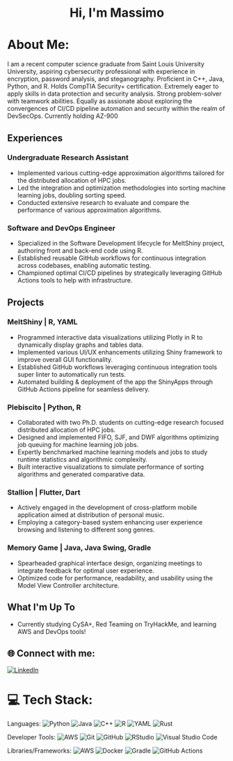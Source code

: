<h1 align="center">Hi, I'm Massimo</h1>

# About Me:
I am a recent computer science graduate from Saint Louis University University, aspiring cybersecurity professional with experience in encryption, password analysis, and steganography. Proficient in C++, Java, Python, and R. Holds CompTIA Security+ certification. Extremely eager to apply skills in data protection and security analysis. Strong problem-solver with teamwork abilities. Equally as assionate about exploring the convergences of CI/CD pipeline automation and security within the realm of DevSecOps. Currently holding AZ-900

## Experiences
### Undergraduate Research Assistant								 
-	Implemented various cutting-edge approximation algorithms tailored for the distributed allocation of HPC jobs.
-	Led the integration and optimization methodologies into sorting machine learning jobs, doubling sorting speed.
-	Conducted extensive research to evaluate and compare the performance of various approximation algorithms. 

### Software and DevOps Engineer							                                  
-	Specialized in the Software Development lifecycle for MeltShiny project, authoring front and back-end code using R.
-	Established reusable GitHub workflows for continuous integration across codebases, enabling automatic testing.
-	Championed optimal CI/CD pipelines by strategically leveraging GitHub Actions tools to help with infrastructure.

## Projects

### MeltShiny | R, YAML							 	                            
-	Programmed interactive data visualizations utilizing Plotly in R to dynamically display graphs and tables data. 
-	Implemented various UI/UX enhancements utilizing Shiny framework to improve overall GUI functionality.
-	Established GitHub workflows leveraging continuous integration tools super linter to automatically run tests.
-	Automated building & deployment of the app the ShinyApps through GitHub Actions pipeline for seamless delivery.

### Plebiscito | Python, R									             
-	Collaborated with two Ph.D. students on cutting-edge research focused distributed allocation of HPC jobs.
-	Designed and implemented FIFO, SJF, and DWF algorithms optimizing job queuing for machine learning job jobs.
-	Expertly benchmarked machine learning models and jobs to study runtime statistics and algorithmic complexity.
-	Built interactive visualizations to simulate performance of sorting algorithms and generated comparative data.

### Stallion | Flutter, Dart 								                                 
-	Actively engaged in the development of cross-platform mobile application aimed at distribution of personal music. 
-	Employing a category-based system enhancing user experience browsing and listening to different song genres.

### Memory Game | Java, Java Swing, Gradle 			                                                     
-	Spearheaded graphical interface design, organizing meetings to integrate feedback for optimal user experience.
-	Optimized code for performance, readability, and usability using the Model View Controller architecture.



## What I'm Up To

- Currently studying CySA+, Red Teaming on TryHackMe, and learning AWS and DevOps tools! 

## 🌐 Connect with me:
[![LinkedIn](https://img.shields.io/badge/LinkedIn-%230077B5.svg?logo=linkedin&logoColor=white)](https://www.linkedin.com/in/massimo-evelti-1563b424b/)

# 💻 Tech Stack:
Languages: 
![Python](https://img.shields.io/badge/python-%233776AB.svg?style=for-the-badge&logo=python&logoColor=white) 
![Java](https://img.shields.io/badge/java-%23ED8B00.svg?style=for-the-badge&logo=java&logoColor=white) 
![C++](https://img.shields.io/badge/c++-%2300599C.svg?style=for-the-badge&logo=c%2B%2B&logoColor=white)
![R](https://img.shields.io/badge/r-%23276DC3.svg?style=for-the-badge&logo=r&logoColor=white)
![YAML](https://img.shields.io/badge/yaml-%23ffffff.svg?style=for-the-badge&logo=yaml&logoColor=151515)
![Rust](https://img.shields.io/badge/rust-%23000000.svg?style=for-the-badge&logo=rust&logoColor=white)

Developer Tools:
![AWS](https://img.shields.io/badge/AWS-%23232F3E.svg?style=for-the-badge&logo=amazon-aws&logoColor=white)
![Git](https://img.shields.io/badge/git-%23F05033.svg?style=for-the-badge&logo=git&logoColor=white)
![GitHub](https://img.shields.io/badge/github-%23121011.svg?style=for-the-badge&logo=github&logoColor=white)
![RStudio](https://img.shields.io/badge/RStudio-4285F4?style=for-the-badge&logo=rstudio&logoColor=white)
![Visual Studio Code](https://img.shields.io/badge/Visual%20Studio%20Code-0078d7.svg?style=for-the-badge&logo=visual-studio-code&logoColor=white)

Libraries/Frameworks: 
![AWS](https://img.shields.io/badge/AWS-%23232F3E.svg?style=for-the-badge&logo=amazon-aws&logoColor=white) 
![Docker](https://img.shields.io/badge/docker-%230db7ed.svg?style=for-the-badge&logo=docker&logoColor=white)
![Gradle](https://img.shields.io/badge/Gradle-02303A.svg?style=for-the-badge&logo=Gradle&logoColor=white)
![GitHub Actions](https://img.shields.io/badge/github%20actions-%232671E5.svg?style=for-the-badge&logo=githubactions&logoColor=white)
